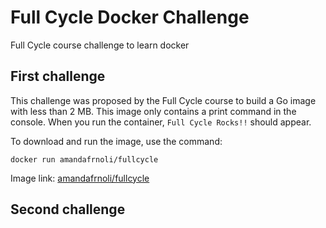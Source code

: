 # Full Cycle Docker Challenge
Full Cycle course challenge to learn docker


## First challenge

This challenge was proposed by the Full Cycle course to build a Go image with less than 2 MB. This image only contains a print command in the console. When you run the container, `Full Cycle Rocks!!` should appear.

To download and run the image, use the command: 

```shell 
docker run amandafrnoli/fullcycle
```

Image link: [amandafrnoli/fullcycle](https://hub.docker.com/repository/docker/amandafrnoli/fullcycle/general)


## Second challenge
